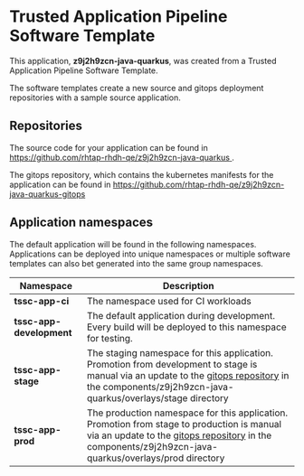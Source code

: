 # Trusted Application Pipeline Software Template

This application, **z9j2h9zcn-java-quarkus**, was created from a Trusted Application Pipeline Software Template.

The software templates create a new source and gitops deployment repositories with a sample source application. 

## Repositories

The source code for your application can be found in [https://github.com/rhtap-rhdh-qe/z9j2h9zcn-java-quarkus ](https://github.com/rhtap-rhdh-qe/z9j2h9zcn-java-quarkus ).
 
The gitops repository, which contains the kubernetes manifests for the application can be found in 
[https://github.com/rhtap-rhdh-qe/z9j2h9zcn-java-quarkus-gitops ](https://github.com/rhtap-rhdh-qe/z9j2h9zcn-java-quarkus-gitops ) 

## Application namespaces 

The default application will be found in the following namespaces. Applications can be deployed into unique namespaces or multiple software templates can also bet generated into the same group namespaces.  

|  Namespace   |  Description   |  
| -------- | -------- |
| **tssc-app-ci** | The namespace used for CI workloads |
| **tssc-app-development** | The default application during development. Every build will be deployed to this namespace for testing. |
| **tssc-app-stage** | The staging namespace for this application. Promotion from development to stage is manual via an update to the [gitops repository](https://github.com/rhtap-rhdh-qe/z9j2h9zcn-java-quarkus-gitops ) in the components/z9j2h9zcn-java-quarkus/overlays/stage directory |
| **tssc-app-prod** | The production namespace for this application. Promotion from stage to production is manual via an update to the [gitops repository](https://github.com/rhtap-rhdh-qe/z9j2h9zcn-java-quarkus-gitops ) in the components/z9j2h9zcn-java-quarkus/overlays/prod directory |